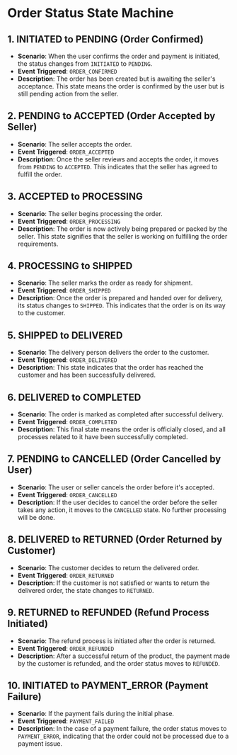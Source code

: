 # Order Status State Machine

## 1. INITIATED to PENDING (Order Confirmed)
- **Scenario**: When the user confirms the order and payment is initiated, the status changes from `INITIATED` to `PENDING`.
- **Event Triggered**: `ORDER_CONFIRMED`
- **Description**: The order has been created but is awaiting the seller's acceptance. This state means the order is confirmed by the user but is still pending action from the seller.

## 2. PENDING to ACCEPTED (Order Accepted by Seller)
- **Scenario**: The seller accepts the order.
- **Event Triggered**: `ORDER_ACCEPTED`
- **Description**: Once the seller reviews and accepts the order, it moves from `PENDING` to `ACCEPTED`. This indicates that the seller has agreed to fulfill the order.

## 3. ACCEPTED to PROCESSING
- **Scenario**: The seller begins processing the order.
- **Event Triggered**: `ORDER_PROCESSING`
- **Description**: The order is now actively being prepared or packed by the seller. This state signifies that the seller is working on fulfilling the order requirements.

## 4. PROCESSING to SHIPPED
- **Scenario**: The seller marks the order as ready for shipment.
- **Event Triggered**: `ORDER_SHIPPED`
- **Description**: Once the order is prepared and handed over for delivery, its status changes to `SHIPPED`. This indicates that the order is on its way to the customer.

## 5. SHIPPED to DELIVERED
- **Scenario**: The delivery person delivers the order to the customer.
- **Event Triggered**: `ORDER_DELIVERED`
- **Description**: This state indicates that the order has reached the customer and has been successfully delivered.

## 6. DELIVERED to COMPLETED
- **Scenario**: The order is marked as completed after successful delivery.
- **Event Triggered**: `ORDER_COMPLETED`
- **Description**: This final state means the order is officially closed, and all processes related to it have been successfully completed.

## 7. PENDING to CANCELLED (Order Cancelled by User)
- **Scenario**: The user or seller cancels the order before it's accepted.
- **Event Triggered**: `ORDER_CANCELLED`
- **Description**: If the user decides to cancel the order before the seller takes any action, it moves to the `CANCELLED` state. No further processing will be done.

## 8. DELIVERED to RETURNED (Order Returned by Customer)
- **Scenario**: The customer decides to return the delivered order.
- **Event Triggered**: `ORDER_RETURNED`
- **Description**: If the customer is not satisfied or wants to return the delivered order, the state changes to `RETURNED`.

## 9. RETURNED to REFUNDED (Refund Process Initiated)
- **Scenario**: The refund process is initiated after the order is returned.
- **Event Triggered**: `ORDER_REFUNDED`
- **Description**: After a successful return of the product, the payment made by the customer is refunded, and the order status moves to `REFUNDED`.

## 10. INITIATED to PAYMENT_ERROR (Payment Failure)
- **Scenario**: If the payment fails during the initial phase.
- **Event Triggered**: `PAYMENT_FAILED`
- **Description**: In the case of a payment failure, the order status moves to `PAYMENT_ERROR`, indicating that the order could not be processed due to a payment issue.

